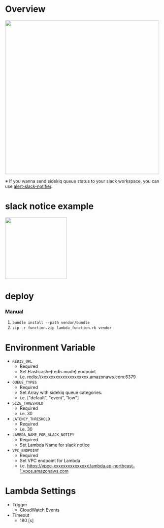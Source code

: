 # Overview

<img src="https://user-images.githubusercontent.com/1298519/116212665-0535da80-a780-11eb-8632-7290ea61bb10.png" width=500 />

※ If you wanna send sidekiq queue status to your slack workspace, you can use [alert-slack-notifier](https://github.com/dmiyamoto/alert-slack-notifier).

# slack notice example

<img src="https://user-images.githubusercontent.com/1298519/116217851-f00f7a80-a784-11eb-87c6-df267d369967.png" width=200>

# deploy

### Manual

1. `bundle install --path vendor/bundle`
1. `zip -r function.zip lambda_function.rb vendor`

# Environment Variable

- `REDIS_URL`
  - Required
  - Set Elasticashe(redis mode) endpoint
  - i.e. redis://xxxxxxxxxxxxxxxxxxxx.amazonaws.com:6379
- `QUEUE_TYPES`
  - Required
  - Set Array with sidekiq queue categories.
  - i.e. ["default", "event", "low"]
- `SIZE_THRESHOLD`
  - Required
  - i.e. 30
- `LATENCY_THRESHOLD`
  - Required
  - i.e. 30
- `LAMBDA_NAME_FOR_SLACK_NOTIFY`
  - Required
  - Set Lambda Name for slack notice
- `VPC_ENDPOINT`
  - Required
  - Set VPC endpoint for Lambda
  - i.e. https://vpce-xxxxxxxxxxxxxxx.lambda.ap-northeast-1.vpce.amazonaws.com

# Lambda Settings

- Trigger
  - CloudWatch Events
- Timeout
  - 180 [s]
